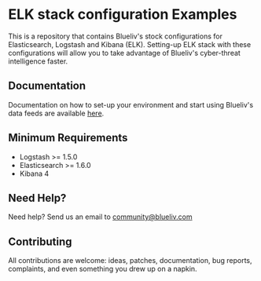 # ELK stack configuration Examples

This is a repository that contains Blueliv's stock configurations for Elasticsearch, Logstash and Kibana (ELK). Setting-up ELK stack with these configurations will allow you to take advantage of Blueliv's cyber-threat intelligence faster.

## Documentation

Documentation on how to set-up your environment and start using Blueliv's data feeds are available [here](https://github.com/Blueliv/elk-config-examples/blob/master/documentation.pdf).

## Minimum Requirements

- Logstash >= 1.5.0
- Elasticsearch >= 1.6.0
- Kibana 4

## Need Help?

Need help? Send us an email to community@blueliv.com

## Contributing

All contributions are welcome: ideas, patches, documentation, bug reports, complaints, and even something you drew up on a napkin.

